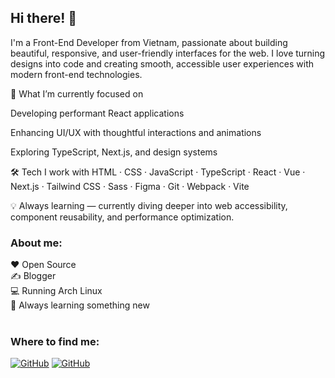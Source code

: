 <h2>Hi there! 👋</h2>

I'm a Front-End Developer from Vietnam, passionate about building beautiful, responsive, and user-friendly interfaces for the web. I love turning designs into code and creating smooth, accessible user experiences with modern front-end technologies.

🎯 What I’m currently focused on

Developing performant React applications

Enhancing UI/UX with thoughtful interactions and animations

Exploring TypeScript, Next.js, and design systems

🛠️ Tech I work with
HTML · CSS · JavaScript · TypeScript · React · Vue · Next.js · Tailwind CSS · Sass · Figma · Git · Webpack · Vite

💡 Always learning — currently diving deeper into web accessibility, component reusability, and performance optimization.

<h3>About me:</h3>

❤️ Open Source \
✍️ Blogger \
💻 Running Arch Linux \
🎯 Always learning something new \
<br>
</div>

<h3>Where to find me:</h3>

<!-- https://github.com/simple-icons/simple-icons/blob/develop/slugs.md -->
[![GitHub](https://img.shields.io/badge/GitHub-fff?logo=github&logoColor=000&style=for-the-badge)](https://github.com/3lesang#gh-dark-mode-only) 
[![GitHub](https://img.shields.io/badge/GitHub-000?logo=github&logoColor=fff&style=for-the-badge)](https://github.com/3lesang#gh-light-mode-only) 
